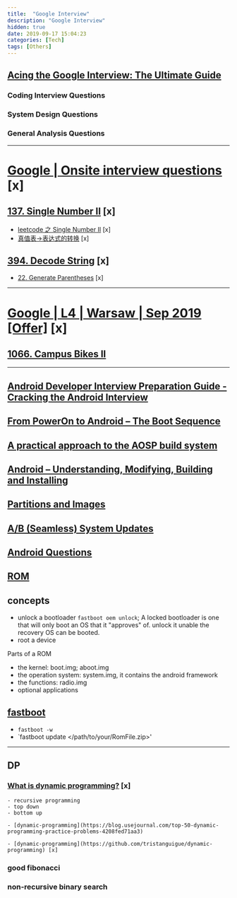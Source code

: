 ```yaml
---
title:  "Google Interview"
description: "Google Interview"
hidden: true
date: 2019-09-17 15:04:23
categories: [Tech]
tags: [Others]
---
```


## [Acing the Google Interview: The Ultimate Guide](https://www.byte-by-byte.com/google-interview/)

### Coding Interview Questions

### System Design Questions

### General Analysis Questions


----

# [Google | Onsite interview questions](https://leetcode.com/discuss/interview-experience/124626/Google-onsite-interview-questions/) [x]

## [137. Single Number II](https://leetcod.com/problems/single-number-ii/) [x]

   - [leetcode 之 Single Number II](https://blog.csdn.net/yutianzuijin/article/details/50597413) [x] 
   - [真值表→表达式的转换](https://www.cnblogs.com/kiwi/archive/2012/03/18/2404626.html) [x]
   
## [394. Decode String](https://leetcode.com/problems/decode-string/) [x]

   - [22. Generate Parentheses](https://blog.csdn.net/u010665216/article/details/77941258) [x]

----

# [Google | L4 | Warsaw | Sep 2019 [Offer]](https://leetcode.com/discuss/interview-experience/407944/google-l4-warsaw-sep-2019-offer) [x]

## [1066. Campus Bikes II](https://leetcode.com/problems/campus-bikes-ii/)

----

## [Android Developer Interview Preparation Guide - Cracking the Android Interview](https://medium.com/mindorks/android-developer-interview-preparation-guide-cracking-the-android-interview-5f0047f9ff6e)
## [From PowerOn to Android – The Boot Sequence](https://javigon.com/2012/08/24/from-poweron-to-android-the-boot-sequence/)
## [A practical approach to the AOSP build system](https://blog.jayway.com/2012/10/24/a-practical-approach-to-the-aosp-build-system/)
## [Android – Understanding, Modifying, Building and Installing](https://javigon.com/2012/09/07/android-understanding-modifying-building-and-installing/)

## [Partitions and Images](https://source.android.com/devices/bootloader/partitions-images)

## [A/B (Seamless) System Updates](https://source.android.com/devices/tech/ota/ab/)

## [Android Questions](https://github.com/MindorksOpenSource/android-interview-questions)

## [ROM](https://forum.xda-developers.com/wiki/ROM)

## concepts

   - unlock a bootloader `fastboot oem unlock`; A locked bootloader is one that will only boot an OS that it "approves" of. unlock it unable the recovery OS can be booted.
   - root a device
   
   Parts of a ROM
   
   - the kernel: boot.img; aboot.img
   - the operation system: system.img, it contains the android framework
   - the functions: radio.img
   - optional applications 
   
## [fastboot](https://forum.xda-developers.com/wiki/Fastboot)   

   - `fastboot -w`
   - `fastboot update </path/to/your/RomFile.zip>'
   
----

## DP

### [What is dynamic programming?](https://stackoverflow.com/questions/1065433/what-is-dynamic-programming) [x]

    - recursive programming
    - top down
    - bottom up
    
    - [dynamic-programming](https://blog.usejournal.com/top-50-dynamic-programming-practice-problems-4208fed71aa3)

    - [dynamic-programming](https://github.com/tristanguigue/dynamic-programming) [x]

### good fibonacci

### non-recursive binary search
